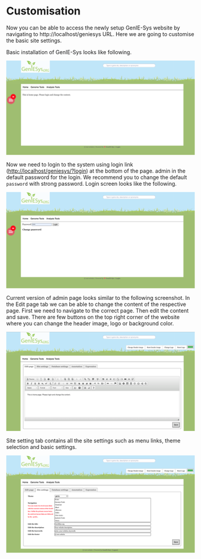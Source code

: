 # Customisation

Now you can be able to access the newly setup GenIE-Sys website by navigating to http://localhost/geniesys URL. Here we are going to customise the basic site settings.

Basic installation of GenIE-Sys looks like following.

![Landing page of the basic installation of GenIE-Sys](../.gitbook/assets/screenshot-2020-10-25-at-18.46.54.png)

Now we need to login to the system using login link \([http://localhost/geniesys/?login](http://localhost/geniesys/?login)\) at the bottom of the page. admin in the default password for the login. We recommend you to change the default `password` with strong password. Login screen looks like the following.

![Login page of the GenIE-Sys](../.gitbook/assets/screenshot-2020-10-25-at-18.51.01.png)

Current version of admin page looks similar to the following screenshot. In the Edit page tab we can be able to change the content of the respective page. First we need to navigate to the correct page. Then edit the content and save. There are few buttons on the top right corner of the website where you can change the header image, logo or background color.

![Admin home page of the GenIE-Sys](../.gitbook/assets/screenshot-2020-10-25-at-18.56.24.png)

Site setting tab contains all the site settings such as menu links, theme selection and basic settings.

![Site settings tab of the GenIE-Sys](../.gitbook/assets/screenshot-2020-10-25-at-19.00.03.png)

